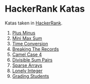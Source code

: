 # HackerRank Katas

Katas taken in [HackerRank][hackerrank].

1. [Plus Minus](./src/001-plus-minus/README.md)
2. [Mini Max Sum](./src/002-mini-max-sum/README.md)
3. [Time Conversion](./src/003-time-conversion/README.md)
4. [Breaking The Records](./src/004-breaking-the-records/README.md)
5. [Camel Case 4](./src/004-camel-case-4/README.md)
6. [Divisible Sum Pairs](./src/006-divisible-sum-pairs/README.md)
7. [Sparse Arrays](./src/007-sparse-arrays/README.md)
8. [Lonely Integer](./src/008-lonely-integer/README.md)
9. [Grading Students](./src/009-grading-students/README.md)

[hackerrank]: https://www.hackerrank.com/
